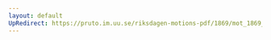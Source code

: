 ```yaml
---
layout: default
UpRedirect: https://pruto.im.uu.se/riksdagen-motions-pdf/1869/mot_1869__ak__331/mot_1869__ak__331-001.pdf
---
```

